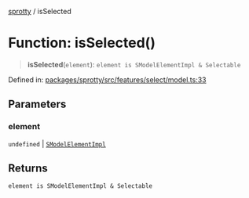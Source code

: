 
[sprotty](../globals) / isSelected

# Function: isSelected()

> **isSelected**(`element`): `element is SModelElementImpl & Selectable`

Defined in: [packages/sprotty/src/features/select/model.ts:33](https://github.com/eclipse-sprotty/sprotty/blob/f9b2433481cc27a1ac0c92d525a92039ae7f6c76/packages/sprotty/src/features/select/model.ts#L33)

## Parameters

### element

`undefined` | [`SModelElementImpl`](../Class.SModelElementImpl)

## Returns

`element is SModelElementImpl & Selectable`
